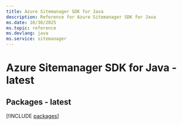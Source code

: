 ```yaml
---
title: Azure Sitemanager SDK for Java
description: Reference for Azure Sitemanager SDK for Java
ms.date: 10/30/2025
ms.topic: reference
ms.devlang: java
ms.service: sitemanager
---
```

# Azure Sitemanager SDK for Java - latest
## Packages - latest
[!INCLUDE [packages](sitemanager-index.md)]